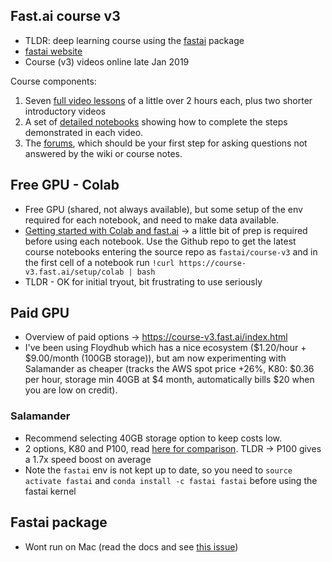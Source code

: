 ## Fast.ai course v3
* TLDR: deep learning course using the [fastai](https://docs.fast.ai/) package
* [fastai website](https://www.fast.ai/)
* Course (v3) videos online late Jan 2019

Course components:
1. Seven [full video lessons](https://course.fast.ai/lessons/lessons.html) of a little over 2 hours each, plus two shorter introductory videos
2. A set of [detailed notebooks](https://github.com/fastai/course-v3) showing how to complete the steps demonstrated in each video.
3. The [forums](https://forums.fast.ai/), which should be your first step for asking questions not answered by the wiki or course notes.

## Free GPU - Colab
* Free GPU (shared, not always available), but some setup of the env required for each notebook, and need to make data available.
* [Getting started with Colab and fast.ai](https://course-v3.fast.ai/start_colab.html) -> a little bit of prep is required before using each notebook. Use the Github repo to get the latest course notebooks entering the source repo as `fastai/course-v3` and in the first cell of a notebook run `!curl https://course-v3.fast.ai/setup/colab | bash`
* TLDR - OK for initial tryout, bit frustrating to use seriously

## Paid GPU
* Overview of paid options -> https://course-v3.fast.ai/index.html
* I've been using Floydhub which has a nice ecosystem ($1.20/hour + $9.00/month (100GB storage)), but am now experimenting with Salamander as cheaper (tracks the AWS spot price +26%, K80: $0.36 per hour, storage min 40GB at $4 month, automatically bills $20 when you are low on credit).

### Salamander
* Recommend selecting 40GB storage option to keep costs low.
* 2 options, K80 and P100, read [here for comparison](https://www.xcelerit.com/computing-benchmarks/insights/nvidia-p100-vs-k80-gpu/). TLDR -> P100 gives a 1.7x speed boost on average
* Note the `fastai` env is not kept up to date, so you need to `source activate fastai` and `conda install -c fastai fastai` before using the fastai kernel

## Fastai package
* Wont run on Mac (read the docs and see [this issue](https://github.com/fastai/fastai/issues/1492))